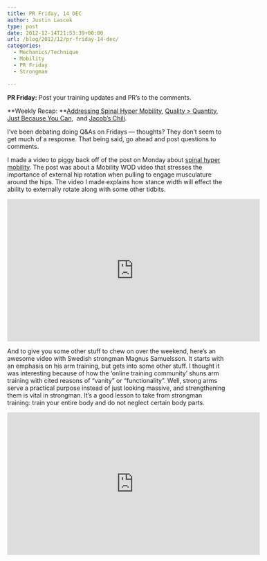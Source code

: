 ```yaml
---
title: PR Friday, 14 DEC
author: Justin Lascek
type: post
date: 2012-12-14T21:53:39+00:00
url: /blog/2012/12/pr-friday-14-dec/
categories:
  - Mechanics/Technique
  - Mobility
  - PR Friday
  - Strongman

---
```

**PR Friday:** Post your training updates and PR’s to the comments.

**Weekly Recap: **<a href="/blog/2012/12/addressing-spinal-hyper-mobility/" target="_blank">Addressing Spinal Hyper Mobility</a>, <a href="/blog/2012/12/quality-over-quantity/" target="_blank">Quality > Quantity</a>, <a href="/blog/2012/12/just-because-you-can/" target="_blank">Just Because You Can</a>,  and <a href="/blog/2012/12/jacobs-chili/" target="_blank">Jacob&#8217;s Chili</a>.

I&#8217;ve been debating doing Q&As on Fridays &#8212; thoughts? They don&#8217;t seem to get much of a response. That being said, go ahead and post questions to comments.

I made a video to piggy back off of the post on Monday about <a href="/blog/2012/12/addressing-spinal-hyper-mobility/" target="_blank">spinal hyper mobility</a>. The post was about a Mobility WOD video that stresses the importance of external hip rotation when pulling to engage musculature around the hips. The video I made explains how stance width will effect the ability to externally rotate along with some other tidbits.

<span class="embed-youtube" style="text-align:center; display: block;"><iframe class='youtube-player' type='text/html' width='584' height='329' src='https://www.youtube.com/embed/DaAhzOuSwtY?version=3&#038;rel=1&#038;fs=1&#038;autohide=2&#038;showsearch=0&#038;showinfo=1&#038;iv_load_policy=1&#038;wmode=transparent' allowfullscreen='true' style='border:0;'></iframe></span>

And to give you some other stuff to chew on over the weekend, here&#8217;s an awesome video with Swedish strongman Magnus Samuelsson. It starts with an emphasis on his arm training, but gets into some other stuff. I thought it was interesting because of how the &#8216;online training community&#8217; shuns arm training with cited reasons of &#8220;vanity&#8221; or &#8220;functionality&#8221;. Well, strong arms serve a practical purpose instead of just looking massive, and strengthening them is vital in strongman. It&#8217;s a good lesson to take from strongman training: train your entire body and do not neglect certain body parts.

<span class="embed-youtube" style="text-align:center; display: block;"><iframe class='youtube-player' type='text/html' width='584' height='329' src='https://www.youtube.com/embed/f_KyQbnCee4?version=3&#038;rel=1&#038;fs=1&#038;autohide=2&#038;showsearch=0&#038;showinfo=1&#038;iv_load_policy=1&#038;wmode=transparent' allowfullscreen='true' style='border:0;'></iframe></span>
